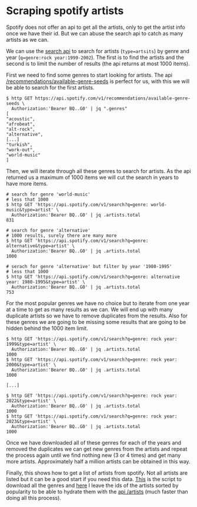 # Scraping spotify artists

Spotify does not offer an api to get all the artists, only to get the artist info once we have their id. But we can abuse the search api to catch as many artists as we can.

We can use the [search api](https://developer.spotify.com/documentation/web-api/reference/search) to search for artists (`type=artsits`) by genre and year (`q=genre:rock year:1999-2002`). The first is to find the artists and the second is to limit the number of results (the api returns at most 1000 items).

First we need to find some genres to start looking for artists. The api [/recommendations/available-genre-seeds](https://developer.spotify.com/documentation/web-api/reference/get-recommendation-genres) is perfect for us, with this we will be able to search for the first artists.

```
$ http GET https://api.spotify.com/v1/recommendations/available-genre-seeds \
  Authorization:'Bearer BQ..G0' | jq ".genres"
[
"acoustic",
"afrobeat",
"alt-rock",
"alternative",
[...]
"turkish",
"work-out",
"world-music"
]
```

Then, we will iterate through all these genres to search for artists. As the api returned us a maximum of 1000 items we will cut the search in years to have more items.

```
# search for genre 'world-music'
# less that 1000
$ http GET 'https://api.spotify.com/v1/search?q=genre: world-music&type=artist' \
  Authorization:'Bearer BQ..G0' | jq .artists.total
831

# search for genre 'alternative'
# 1000 results, surely there are many more
$ http GET 'https://api.spotify.com/v1/search?q=genre: alternative&type=artist' \
  Authorization:'Bearer BQ..G0' | jq .artists.total
1000

# serach for genre 'alternative' but filter by year '1980-1995'
# less that 1000
$ http GET 'https://api.spotify.com/v1/search?q=genre: alternative year: 1980-1995&type=artist' \
  Authorization:'Bearer BQ..G0' | jq .artists.total
753
```

For the most popular genres we have no choice but to iterate from one year at a time to get as many results as we can. We will end up with many duplicate artists so we have to remove duplicates from the results. Also for these genres we are going to be missing some results that are going to be hidden behind the 1000 item limit.

```
$ http GET 'https://api.spotify.com/v1/search?q=genre: rock year: 1999&type=artist' \       
  Authorization:'Bearer BQ..G0' | jq .artists.total
1000
$ http GET 'https://api.spotify.com/v1/search?q=genre: rock year: 2000&type=artist' \
  Authorization:'Bearer BQ..G0' | jq .artists.total
1000

[...]

$ http GET 'https://api.spotify.com/v1/search?q=genre: rock year: 2022&type=artist' \
  Authorization:'Bearer BQ..G0' | jq .artists.total
1000
$ http GET 'https://api.spotify.com/v1/search?q=genre: rock year: 2023&type=artist' \
  Authorization:'Bearer BQ..G0' | jq .artists.total
1000
```

Once we have downloaded all of these genres for each of the years and removed the duplicates we can get new genres from the artists and repeat the process again until we find nothing new (3 or 4 times) and get many more artists. Approximately half a million artists can be obtained in this way.

Finally, this shows how to get a list of artists from spotify. Not all artists are listed but it can be a good start if you need this data. [This](https://gist.github.com/lbellomo/b3c7f4f38f51d9ac1ce20dc5c0696ab9#file-scraping_spotify_artists-py) is the script to download all the genres and [here](https://gist.github.com/lbellomo/b3c7f4f38f51d9ac1ce20dc5c0696ab9#file-spotify_artists_ids_2023-08-csv) I leave the ids of the artists sorted by popularity to be able to hydrate them with the [api /artists](https://developer.spotify.com/documentation/web-api/reference/get-multiple-artists) (much faster than doing all this process).
